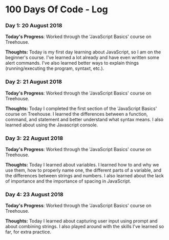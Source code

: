 # 100 Days Of Code - Log

### Day 1: 20 August 2018

**Today's Progress**: Worked through the 'JavaScript Basics' course on Treehouse.

**Thoughts:** Today is my first day learning about JavaScript, so I am on the beginner's course. I've learned a lot already and have even written some alert commands. I've also learned better ways to explain things (running/executing the program, syntaxt, etc.).

### Day 2: 21 August 2018

**Today's Progress**: Worked through the 'JavaScript Basics' course on Treehouse.

**Thoughts:** Today I completed the first section of the 'JavaScript Basics' course on Treehouse. I learned the differences between a function, command, and statement and better understand what syntax means. I also learned about using the Javascript console. 

### Day 3: 22 August 2018

**Today's Progress**: Worked through the 'JavaScript Basics' course on Treehouse.

**Thoughts:** Today I learned about variables. I learned how to and why we use them, how to properly name one, the different parts of a variable, and the differences between strings and numbers. I also learned about the lack of importance and the importance of spacing in JavaScript. 

### Day 4: 23 August 2018

**Today's Progress**: Worked through the 'JavaScript Basics' course on Treehouse.

**Thoughts:** Today I learned about capturing user input using prompt and about combining strings. I also played around with the skills I've learned so far, for extra practice.
